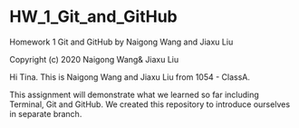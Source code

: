 # HW_1_Git_and_GitHub
Homework 1 Git and GitHub by Naigong Wang and Jiaxu Liu

Copyright (c) 2020 Naigong Wang& Jiaxu Liu

Hi Tina. This is Naigong Wang and Jiaxu Liu from 1054 - ClassA. 

This assignment will demonstrate what we learned so far including Terminal, Git and GitHub. We created this repository to introduce ourselves in separate branch. 

